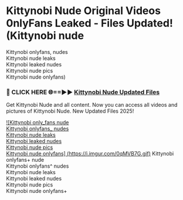 # Kittynobi Nude Original Videos 0nlyFans Leaked - Files Updated! (Kittynobi nude<br>

Kittynobi onlyfans, nudes<br>
Kittynobi nude leaks<br>
Kittynobi leaked nudes<br>
Kittynobi nude pics<br>
Kittynobi nude onlyfans)

<h3>🔴 CLICK HERE 🌐==►► <a href="https://tinyurl.com/leaks-videos" rel="nofollow">Kittynobi Nude Updated Files</a></h3>

Get Kittynobi Nude and all content. Now you can access all videos and pictures of Kittynobi Nude. New Updated Files 2025!

[![Kittynobi only_fans nude<br>
Kittynobi onlyfans_ nudes<br>
Kittynobi nude leaks<br>
Kittynobi leaked nudes<br>
Kittynobi nude pics<br>
Kittynobi nude onlyfans]
(https://i.imgur.com/0qMVB7G.gif)](https://tinyurl.com/leaks-videos)
Kittynobi onlyfans+ nude<br>
Kittynobi onlyfans^ nudes<br>
Kittynobi nude leaks<br>
Kittynobi leaked nudes<br>
Kittynobi nude pics<br>
Kittynobi nude onlyfans+